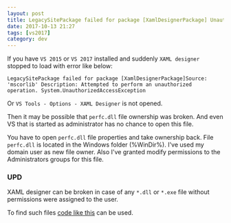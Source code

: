 ```yaml
---
layout: post
title: LegacySitePackage failed for package [XamlDesignerPackage] UnauthorizedAccessException
date: 2017-10-13 21:27 
tags: [vs2017]
category: dev
---
```


If you have `VS 2015` or `VS 2017` installed and suddenly `XAML designer` stopped to load with error like below:
```
LegacySitePackage failed for package [XamlDesignerPackage]Source: 'mscorlib' Description: Attempted to perform an unauthorized operation. System.UnauthorizedAccessException
```
Or `VS Tools - Options - XAML Designer` is not opened.

Then it may be possible that `perfc.dll` file ownership was broken. 
And even VS that is started as administrator has no chance to open this file.

You have to open `perfc.dll` file properties and take ownership back. 
File `perfc.dll` is located in the Windows folder (%WinDir%). 
I've used my domain user as new file owner. 
Also I've granted modify permissions to the Administrators groups for this file.

### UPD 
XAML designer can be broken in case of any `*.dll` or `*.exe` file without permissions were assigned to the user.

To find such files [code like this](https://developercommunity.visualstudio.com/comments/131028/view.html) can be used.
